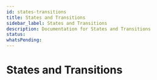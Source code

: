 ```yaml
---
id: states-transitions
title: States and Transitions
sidebar_label: States and Transitions
description: Documentation for States and Transitions
status: 
whatsPending: 
---
```


# States and Transitions

